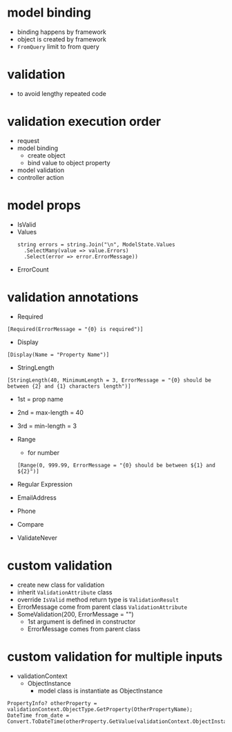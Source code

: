 # model binding

- binding happens by framework
- object is created by framework
- `FromQuery` limit to from query

# validation

- to avoid lengthy repeated code

# validation execution order
- request
- model binding
  - create object
  - bind value to object property
- model validation
- controller action


# model props

- IsValid
- Values
  ```
  string errors = string.Join("\n", ModelState.Values
    .SelectMany(value => value.Errors)
    .Select(error => error.ErrorMessage))
  ```
- ErrorCount

# validation annotations

- Required

```
[Required(ErrorMessage = "{0} is required")]
```

- Display

```
[Display(Name = "Property Name")]
```

- StringLength
```
[StringLength(40, MinimumLength = 3, ErrorMessage = "{0} should be between {2} and {1} characters length")]
```
- 1st = prop name
- 2nd = max-length = 40
- 3rd = min-length = 3

- Range
  - for number
  ```
  [Range(0, 999.99, ErrorMessage = "{0} should be between ${1} and ${2}")]
  ```

- Regular Expression
- EmailAddress
- Phone
- Compare
- ValidateNever

# custom validation
- create new class for validation
- inherit `ValidationAttribute` class
- override `IsValid` method return type is `ValidationResult`
- ErrorMessage come from parent class `ValidationAttribute`
- SomeValidation(200, ErrorMessage = "")
  - 1st argument is defined in constructor
  - ErrorMessage comes from parent class

# custom validation for multiple inputs
- validationContext
  - ObjectInstance
    - model class is instantiate as ObjectInstance
```
PropertyInfo? otherProperty = validationContext.ObjectType.GetProperty(OtherPropertyName);
DateTime from_date = Convert.ToDateTime(otherProperty.GetValue(validationContext.ObjectInstance));
```